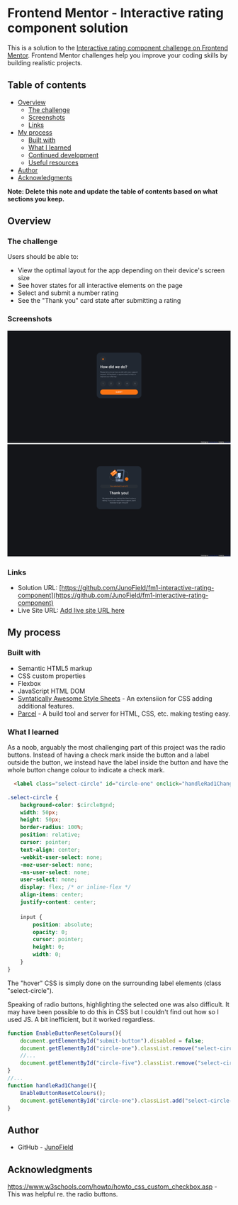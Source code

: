 # Frontend Mentor - Interactive rating component solution

This is a solution to the [Interactive rating component challenge on Frontend Mentor](https://www.frontendmentor.io/challenges/interactive-rating-component-koxpeBUmI). Frontend Mentor challenges help you improve your coding skills by building realistic projects. 

## Table of contents

- [Overview](#overview)
  - [The challenge](#the-challenge)
  - [Screenshots](#screenshots)
  - [Links](#links)
- [My process](#my-process)
  - [Built with](#built-with)
  - [What I learned](#what-i-learned)
  - [Continued development](#continued-development)
  - [Useful resources](#useful-resources)
- [Author](#author)
- [Acknowledgments](#acknowledgments)

**Note: Delete this note and update the table of contents based on what sections you keep.**

## Overview

### The challenge

Users should be able to:

- View the optimal layout for the app depending on their device's screen size
- See hover states for all interactive elements on the page
- Select and submit a number rating
- See the "Thank you" card state after submitting a rating

### Screenshots

![](./screenshot-main.png)
![](./screenshot-thanks.png)


### Links

- Solution URL: [https://github.com/JunoField/fm1-interactive-rating-component](https://github.com/JunoField/fm1-interactive-rating-component)
- Live Site URL: [Add live site URL here](https://your-live-site-url.com)

## My process

### Built with

- Semantic HTML5 markup
- CSS custom properties
- Flexbox
- JavaScript HTML DOM
- [Syntatically Awesome Style Sheets](https://sass-lang.com/) - An extensiion for CSS adding additional features.
- [Parcel](https://parceljs.org/) - A build tool and server for HTML, CSS, etc. making testing easy.



### What I learned

As a noob, arguably the most challenging part of this project was the radio buttons. Instead of having a check mark inside the button and a label outside the button, we instead have the label inside the button and have the whole button change colour to indicate a check mark.

```html
  <label class="select-circle" id="circle-one" onclick="handleRad1Change()">1<input type="radio" id="radio-one" name="radio-rating"></label>
```
```css
.select-circle {
    background-color: $circleBgnd;
    width: 50px;
    height: 50px;
    border-radius: 100%;   
    position: relative;
    cursor: pointer;
    text-align: center;
    -webkit-user-select: none;
    -moz-user-select: none;
    -ms-user-select: none;
    user-select: none;
    display: flex; /* or inline-flex */
    align-items: center; 
    justify-content: center;

    input {
        position: absolute;
        opacity: 0;
        cursor: pointer;
        height: 0;
        width: 0;
    }
}
```
The "hover" CSS is simply done on the surrounding label elements (class "select-circle").

Speaking of radio buttons, highlighting the selected one was also difficult. It may have been possible to do this in CSS but I couldn't find out how so I used JS. A bit inefficient, but it worked regardless.

```js
function EnableButtonResetColours(){
    document.getElementById("submit-button").disabled = false;
    document.getElementById("circle-one").classList.remove("select-circle-clicked");
    //...
    document.getElementById("circle-five").classList.remove("select-circle-clicked");
}
//...
function handleRad1Change(){
    EnableButtonResetColours();
    document.getElementById("circle-one").classList.add("select-circle-clicked");
}
```


## Author

- GitHub - [JunoField](https://github.com/JunoField/)


## Acknowledgments

https://www.w3schools.com/howto/howto_css_custom_checkbox.asp - This was helpful re. the radio buttons.